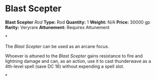 # Blast Scepter

**Blast Scepter**
_Rod_
**Type:** Rod
**Quantity:** 1
**Weight:** N/A
**Price:** 30000 gp
**Rarity:** Veryrare
**Attunement:** Requires Attunement

*<p>The *Blast Scepter* can be used as an arcane focus.

Whoever is attuned to the *Blast Scepter* gains resistance to fire and lightning damage and can, as an action, use it to cast thunderwave as a 4th-level spell (save DC 16) without expending a spell slot.</p>*